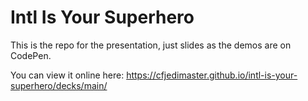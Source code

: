 # Intl Is Your Superhero

This is the repo for the presentation, just slides as the demos are on CodePen. 

You can view it online here: <https://cfjedimaster.github.io/intl-is-your-superhero/decks/main/>

